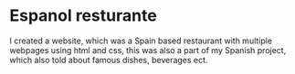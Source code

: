 # Espanol resturante
I created a website, which was a Spain based restaurant with multiple webpages using html and css, this was also a part of my Spanish project, which also told about famous dishes, beverages ect.
